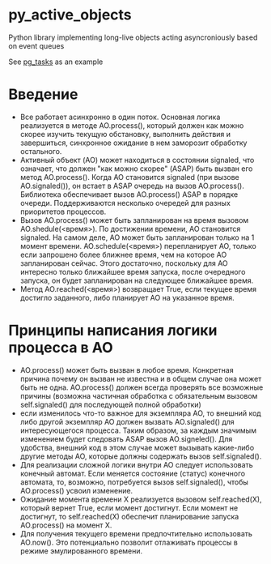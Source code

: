 # py_active_objects
Python library implementing long-live objects acting asyncroniously based on event queues

See [pg_tasks](https://github.com/ivanovrvl/pg_tasks) as an example

# Введение
* Все работает асинхронно в один поток. Основная логика реализуется в методе AO.process(), который должен как можно скорее изучить текущую обстановку, выполнить действия и завершиться, синхронное ожидание в нем заморозит обработку остального.
* Активный объект (AO) может находиться в состоянии signaled, что означает, что должен "как можно скорее" (ASAP) быть вызван его метод AO.process(). Когда AO становится signaled (при вызове AO.signaled()), он встает в ASAP очередь на вызов AO.process(). Библиотека обеспечивает вызов AO.process() ASAP в порядке очереди. Поддерживаются несколько очередей для разных приоритетов процессов.
* Вызов AO.process() может быть запланирован на время вызовом AO.shedule(<время>). По достижении времени, AO становится signaled. На самом деле, AO может быть запланирован только на 1 момент времени. AO.schedule(<время>) перепланирует AO, только если запрошено более ближнее время, чем на которое AO запланирован сейчас. Этого достаточно, поскольку для AO интересно только ближайшее время запуска, после очередного запуска, он будет запланирован на следующее ближайшее время.
* Метод AO.reached(<время>) возвращает True, если текущее время достигло заданного, либо планирует AO на указанное время.

# Принципы написания логики процесса в AO
* AO.process() может быть вызван в любое время. Конкретная причина почему он вызван не известна и в общем случае она может быть не одна. AO.process() должен всегда проверять все возможные причины (возможна частичная обработка с обязательным вызовом self.signaled() для последующей полной обработки)
* если изменилось что-то важное для экземпляра AO, то внешний код либо другой экземпляр AO должен вызвать AO.signaled() для интересующегося процесса. Таким образом, за каждым значимым изменением будет следовать ASAP вызов AO.signeled(). Для удобства, внешний код в этом случае может вызывать какие-либо другие методы AO, которые должны содержать вызов self.signaled().
* Для реализации сложной логики внутри AO следует использовать конечный автомат. Если меняется состояние (статус) конечного автомата, то, возможно, потребуется вызов self.signaled(), чтобы AO.process() усвоил изменение.
* Ожидание момента времени X реализуется вызовом self.reached(X), который вернет True, если момент достигнут. Если момент не достигнут, то self.reached(X) обеспечит планирование запуска AO.process() на момент X.
* Для получения текущего времени предпочтительно использовать AO.now(). Это потенциально позволит отлаживать процессы в режиме эмулированного времени.
